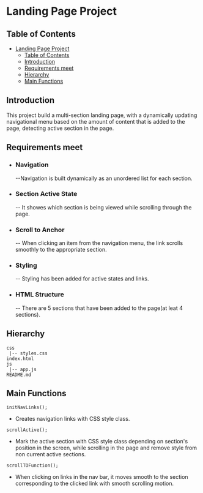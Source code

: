 # Landing Page Project

## Table of Contents

- [Landing Page Project](#landing-page-project)
  - [Table of Contents](#table-of-contents)
  - [Introduction](#introduction)
  - [Requirements meet](#requirements-meet)
  - [Hierarchy](#hierarchy)
  - [Main Functions](#main-functions)
  
## Introduction

This project  build a multi-section landing page, with a dynamically updating navigational menu based on the amount of content that is added to the page, detecting active section in the page.


## Requirements meet

- ### Navigation
	--Navigation is built dynamically as an unordered list for each section.

- ### Section Active State
	-- It showes  which section is being viewed while scrolling through the page.

- ### Scroll to Anchor
	-- When clicking an item from the navigation menu, the link scrolls smoothly to the appropriate section. 

- ### Styling
	-- Styling has been added for active states and links.

- ### HTML Structure
	-- There are 5 sections that have been added to the page(at leat 4 sections).
## Hierarchy

```
css
 |-- styles.css   
index.html
js
 |-- app.js
README.md
```

## Main Functions
`initNavLinks();`
- Creates navigation links with CSS style class.

`scrollActive();`
- Mark the active section with CSS style class depending on section's position in the screen, while scrolling in the page and remove style from non current active sections.

`scrollTOFunction();`
- When clicking on links in the nav bar, it moves smooth to the section corresponding to the clicked link with smooth scrolling motion.